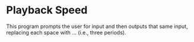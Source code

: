 # Playback Speed

This program prompts the user for input and then outputs that same input, 
replacing each space with ... (i.e., three periods).